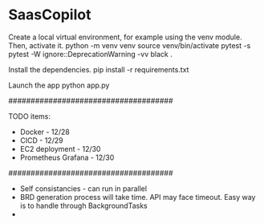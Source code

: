 # SaasCopilot

Create a local virtual environment, for example using the venv module. Then, activate it. 
python -m venv venv 
source venv/bin/activate
pytest -s
pytest -W ignore::DeprecationWarning -vv
black .

Install the dependencies. pip install -r requirements.txt

Launch the app python app.py

#####################################

TODO items:
- Docker - 12/28
- CICD - 12/29
- EC2 deployment - 12/30
- Prometheus Grafana - 12/30

#####################################

- Self consistancies - can run in parallel
- BRD generation process will take time. API may face timeout. Easy way is to handle through 
BackgroundTasks
- 